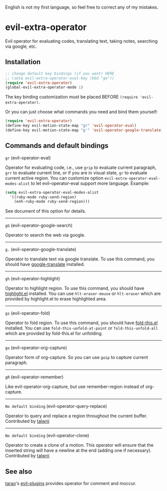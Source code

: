 English is not my first language, so feel free to correct any of my mistakes.

evil-extra-operator
===================

Evil operator for evaluating codes, translating text, taking notes, searching via google, etc.


Installation
------------

```lisp
;; change default key bindings (if you want) HERE
;; (setq evil-extra-operator-eval-key (kbd "ge"))
(require 'evil-extra-operator)
(global-evil-extra-operator-mode 1)
```
The key binding customization must be placed BEFORE `(require 'evil-extra-operator)`.

Or you can just choose what commands you need and bind them yourself:
```lisp
(require 'evil-extra-operator)
(define-key evil-motion-state-map "gr" 'evil-operator-eval)
(define-key evil-motion-state-map "g'" 'evil-operator-google-translate)
```

Commands and default bindings
-----------------------------

`gr` (evil-operator-eval)

Operator for evaluating code, i.e., use `grip` to evaluate current paragraph, `grr` to evaluate current line, or if you are in visual state, `gr` to evaluate current active region.
You can customize option `evil-extra-operator-eval-modes-alist` to let evil-operator-eval support more language. Example:
```lisp
(setq evil-extra-operator-eval-modes-alist
  '((ruby-mode ruby-send-region)
    (enh-ruby-mode ruby-send-region)))
```
See document of this option for details.

---

`gG` (evil-operator-google-search)

Operator to search the web via google.

---

`g.` (evil-operator-google-translate)

Operator to translate text via google translate.
To use this command, you should have [google-translate](https://github.com/manzyuk/google-translate) installed.

---

`gh` (evil-operator-highlight)

Operator to highlight region.
To use this command, you should have [highlight.el](http://www.emacswiki.org/emacs-en/download/highlight.el) installed.
You can use `hlt-eraser-mouse` or `hlt-eraser` which are provided by highlight.el to erase highlighted area.

---

`gs` (evil-operator-fold)

Operator to fold region.
To use this command, you should have [fold-this.el](https://github.com/magnars/fold-this.el) installed.
You can use `fold-this-unfold-at-point` or `fold-this-unfold-all` which are provided by fold-this.el for unfolding.

---

`go` (evil-operator-org-capture)

Operator form of org-capture.
So you can use `goip` to capture current paragraph.

---

`gR` (evil-operator-remember)

Like evil-operator-org-capture, but use remember-region instead of org-capture.

---

`No default binding` (evil-operator-query-replace)

Operator to query and replace a region throughout the current buffer.
Contributed by [talwrii](https://github.com/talwrii)

---

`No default binding` (evil-operator-clone)

Operator to create a clone of a motion. This operator will ensure that the inserted string will have a newline at the end (adding one if necessary).
Contributed by [talwrii](https://github.com/talwrii)


See also
-----------------------------
[tarao](https://github.com/tarao)'s [evil-plugins](https://github.com/tarao/evil-plugins) provides operator for comment and moccur.
